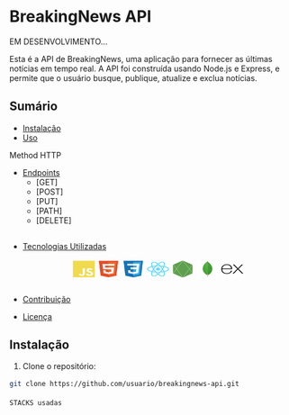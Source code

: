 
# BreakingNews API


EM DESENVOLVIMENTO...

Esta é a API de BreakingNews, uma aplicação para fornecer as últimas notícias em tempo real. 
A API foi construída usando Node.js e Express, e permite que o usuário busque, publique, atualize e exclua notícias.

## Sumário

- [Instalação](#instalação)
- [Uso](#uso)

Method HTTP

- [Endpoints](#endpoints)
  - [GET]
  - [POST]
  - [PUT]
  - [PATH]
  - [DELETE]
##
- [Tecnologias Utilizadas](#tecnologias-utilizadas)
        <div style="display: inline_block; align: center"><br>
    <center>
    <img align="center" alt="esbdev-Js" height="30" width="40" src="https://raw.githubusercontent.com/devicons/devicon/master/icons/javascript/javascript-plain.svg">
    <img align="center" alt="esbdev-HTML" height="30" width="40" src="https://raw.githubusercontent.com/devicons/devicon/master/icons/html5/html5-original.svg">
    <img align="center" alt="esbdev-CSS" height="30" width="40" src="https://raw.githubusercontent.com/devicons/devicon/master/icons/css3/css3-original.svg">
    <img align="center" alt="esbdev-React" height="30" width="40" src="https://raw.githubusercontent.com/devicons/devicon/master/icons/react/react-original.svg">
    <img align="center" alt="esbdev-Node" height="30" width="40" src="https://raw.githubusercontent.com/devicons/devicon/master/icons/nodejs/nodejs-plain.svg">
    <img align="center" alt="esbdev-MongoDB" height="30" width="40" src="https://raw.githubusercontent.com/devicons/devicon/master/icons/mongodb/mongodb-original.svg">
    <img align="center" alt="esbdev-Express" height="30" width="40" src="https://raw.githubusercontent.com/devicons/devicon/master/icons/express/express-original.svg">
    </center>
    </div>

##

- [Contribuição](#contribuição)

- [Licença](#licença)

## Instalação

1. Clone o repositório:

```bash
git clone https://github.com/usuario/breakingnews-api.git

STACKS usadas

